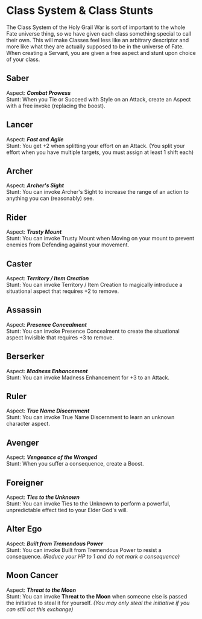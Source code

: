 # Class System & Class Stunts

The Class System of the Holy Grail War is sort of important to the whole Fate universe thing, so we have given each class something special to call their own. This will make Classes feel less like an arbitrary descriptor and more like what they are actually supposed to be in the universe of Fate. When creating a Servant, you are given a free aspect and stunt upon choice of your class.

## Saber					
Aspect:	***Combat Prowess***				
Stunt:	When you Tie or Succeed with Style on an Attack, create an Aspect with a free invoke (replacing the boost).		

## Lancer					
Aspect:	***Fast and Agile***				
Stunt:	You get +2 when splitting your effort on an Attack. (You split your effort when you have multiple targets, you must assign at least 1 shift each)

## Archer					
Aspect:	***Archer's Sight***				
Stunt:	You can invoke Archer's Sight to increase the range of an action to anything you can (reasonably) see.				

## Rider					
Aspect:	***Trusty Mount***				
Stunt:	You can invoke Trusty Mount when Moving on your mount to prevent enemies from Defending against your movement.

## Caster					
Aspect:	***Territory / Item Creation***				
Stunt:	You can invoke Territory / Item Creation to magically introduce a situational aspect that requires +2 to remove.				

## Assassin					
Aspect:	***Presence Concealment***				
Stunt:	You can invoke Presence Concealment to create the situational aspect Invisible that requires +3 to remove.				

## Berserker					
Aspect:	***Madness Enhancement***				
Stunt:	You can invoke Madness Enhancement for +3 to an Attack.				

## Ruler					
Aspect:	***True Name Discernment***				
Stunt:	You can invoke True Name Discernment to learn an unknown character aspect.				

## Avenger					
Aspect:	***Vengeance of the Wronged***	
Stunt:	When you suffer a consequence, create a Boost.				

## Foreigner					
Aspect:	***Ties to the Unknown***				
Stunt:	You can invoke Ties to the Unknown to perform a powerful, unpredictable effect tied to your Elder God's will.	

## Alter Ego					
Aspect:	***Built from Tremendous Power***	
Stunt: You can invoke Built from Tremendous Power to resist a consequence.  _(Reduce your HP to 1 and do not mark a consequence)_

## Moon Cancer
Aspect: ***Threat to the Moon***	
Stunt: You can invoke **Threat to the Moon** when someone else is passed the initiative to steal it for yourself. _(You may only steal the initiative if you can still act this exchange)_